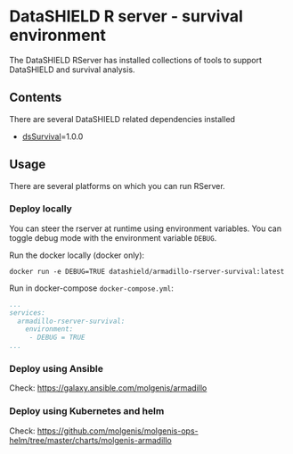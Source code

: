 # DataSHIELD R server - survival environment

The DataSHIELD RServer has installed collections of tools to support DataSHIELD and survival analysis.

## Contents
There are several DataSHIELD related dependencies installed
- [dsSurvival](https://github.com/ineelsoumya/dsSurvival/tree/v1.0.0)=1.0.0

## Usage
There are several platforms on which you can run RServer.

### Deploy locally
You can steer the rserver at runtime using environment variables. You can toggle debug mode with the environment variable `DEBUG`.

Run the docker locally (docker only):

`docker run -e DEBUG=TRUE datashield/armadillo-rserver-survival:latest`

Run in docker-compose `docker-compose.yml`:

```yaml
...
services:
  armadillo-rserver-survival:
    environment: 
     - DEBUG = TRUE
...
```

### Deploy using Ansible

Check: https://galaxy.ansible.com/molgenis/armadillo

### Deploy using Kubernetes and helm

Check: https://github.com/molgenis/molgenis-ops-helm/tree/master/charts/molgenis-armadillo
